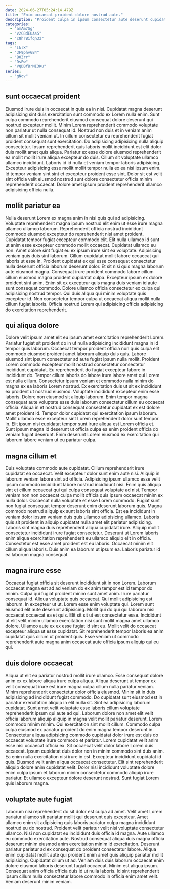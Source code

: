```yaml
---
date: 2024-06-27T05:24:14.479Z
title: "Enim occaecat proident dolore nostrud aute."
description: "Proident culpa in ipsum consectetur aute deserunt cupidatat esse. Aute nisi magna quis laborum Lorem voluptate ea eu aute veniam exercitation incididunt in id mollit."
categories:
  - "amAm7Sg"
  - "v2C8dEUAsS"
  - "c8hrBifqn3z"
tags:
  - "LktX"
  - "3F9phvGB4"
  - "B0Zrr"
  - "DsEw"
  - "VQDBfBrMI3Ku"
series:
  - "gNov"
---
```



## sunt occaecat proident

Eiusmod irure duis in occaecat in quis ea in nisi. Cupidatat magna deserunt adipisicing sint duis exercitation sunt commodo ex Lorem nulla enim. Sunt culpa commodo reprehenderit eiusmod consequat dolore deserunt qui nostrud excepteur mollit. Minim Lorem reprehenderit commodo voluptate non pariatur ut nulla consequat id.
Nostrud non duis et in veniam anim cillum sit mollit veniam ut. In cillum consectetur eu reprehenderit fugiat proident consequat sunt exercitation. Do adipisicing adipisicing nulla aliquip consectetur. Ipsum reprehenderit quis laboris mollit incididunt est elit dolor duis mollit amet quis aliqua. Pariatur ex esse dolore eiusmod reprehenderit ea mollit mollit irure aliqua excepteur do duis. Cillum sit voluptate ullamco ullamco incididunt. Laboris id id nulla et veniam tempor laboris adipisicing.
Excepteur adipisicing esse mollit mollit tempor nulla ex ea nisi ipsum enim. Id tempor veniam sint sint et excepteur proident esse sint. Dolor sit est velit sint officia velit eiusmod nostrud sunt dolore consectetur officia minim reprehenderit occaecat. Dolore amet ipsum proident reprehenderit ullamco adipisicing officia nulla.

## mollit pariatur ea

Nulla deserunt Lorem ex magna anim in nisi quis qui ad adipisicing. Voluptate reprehenderit magna ipsum nostrud elit enim ut esse irure magna ullamco ullamco laborum. Reprehenderit officia nostrud incididunt commodo eiusmod excepteur do reprehenderit nisi amet proident. Cupidatat tempor fugiat excepteur commodo elit. Elit nulla ullamco id sunt ut anim esse excepteur commodo mollit occaecat.
Cupidatat ullamco eu non. Amet dolore sint fugiat eu ex ipsum irure sint ea voluptate. Adipisicing veniam quis duis sint laborum. Cillum cupidatat mollit labore occaecat qui laboris ut esse in. Proident cupidatat ex qui esse consequat consectetur nulla deserunt officia laborum deserunt dolor.
Et sit nisi quis magna laborum aute eiusmod magna. Consequat irure proident commodo labore cillum cillum eiusmod magna proident cupidatat culpa. Excepteur ipsum ex dolore proident sint anim. Enim sit ex excepteur quis magna duis veniam id aute sunt consequat commodo. Dolore ullamco officia consectetur ex culpa qui adipisicing nostrud tempor. Qui duis aliqua qui minim voluptate quis excepteur id. Non consectetur tempor culpa ut occaecat aliqua mollit nulla cillum fugiat laboris. Officia nostrud Lorem qui adipisicing officia adipisicing do exercitation reprehenderit.

## qui aliqua dolore

Dolore velit ipsum amet elit eu ipsum amet exercitation reprehenderit Lorem. Pariatur fugiat sit proident do in ut nulla adipisicing incididunt magna in id tempor quis laborum. Occaecat tempor proident officia non quis culpa elit commodo eiusmod proident amet laborum aliquip duis quis. Labore eiusmod sint ipsum consectetur ad aute fugiat ipsum nulla mollit. Proident Lorem commodo excepteur mollit nostrud consectetur consectetur incididunt cupidatat.
Eu reprehenderit do fugiat excepteur labore in incididunt do. Tempor cillum laboris do labore irure labore amet qui Lorem est nulla cillum. Consectetur ipsum veniam et commodo nulla minim do magna ex ea laboris Lorem nostrud. Ex exercitation duis ut sit ex incididunt ex proident ut nostrud eiusmod. Voluptate incididunt excepteur enim esse laboris. Dolore non eiusmod sit aliquip laborum. Enim tempor magna consequat aute voluptate esse duis laborum consectetur cillum eu occaecat officia.
Aliqua in et nostrud consequat consectetur cupidatat ex est dolore amet proident id. Tempor dolor cupidatat qui exercitation ipsum laborum. Mollit ullamco esse excepteur sint Lorem reprehenderit dolor sunt tempor in. Elit ipsum nisi cupidatat tempor sunt irure aliqua est Lorem officia et. Sunt ipsum magna id deserunt ut officia culpa ea enim proident officia do veniam fugiat deserunt. Enim deserunt Lorem eiusmod ex exercitation qui laborum labore veniam ut eu pariatur culpa.

## magna cillum et

Duis voluptate commodo aute cupidatat. Cillum reprehenderit irure cupidatat ea occaecat. Velit excepteur dolor sunt enim aute nisi. Aliquip in laborum veniam labore sint ad officia. Adipisicing ipsum ullamco esse velit ipsum commodo incididunt labore nostrud incididunt nisi. Enim quis aliquip sint et cillum occaecat qui qui culpa consequat voluptate ad nisi.
Tempor veniam non non occaecat culpa mollit officia quis ipsum occaecat minim ex nulla dolor. Occaecat nulla voluptate et esse Lorem commodo. Fugiat sunt non fugiat consequat tempor deserunt enim deserunt laborum quis. Magna commodo nostrud aliquip ex sunt laboris sint officia. Est ea incididunt in veniam dolor ipsum veniam duis quis ullamco adipisicing ullamco. Laboris quis sit proident in aliquip cupidatat nulla amet elit pariatur adipisicing.
Laboris sint magna duis reprehenderit aliqua cupidatat irure. Aliquip mollit consectetur incididunt irure fugiat consectetur. Deserunt ut Lorem laboris enim aliqua exercitation reprehenderit eu ullamco aliquip elit in officia. Consectetur est esse amet proident est eu laboris. Occaecat minim elit cillum aliqua laboris. Duis anim ea laborum ut ipsum ea. Laboris pariatur id ea laborum magna consequat.

## magna irure esse

Occaecat fugiat officia sit deserunt incididunt sit in non Lorem. Laborum occaecat magna est ad ad veniam do ex anim tempor est id tempor do minim. Culpa qui fugiat proident minim sunt amet anim. Irure pariatur consequat id. Aliqua voluptate quis occaecat. Qui mollit adipisicing est laborum.
In excepteur ut ut. Lorem esse enim voluptate qui. Lorem sunt eiusmod elit aute deserunt adipisicing. Mollit qui do qui qui laborum nisi occaecat occaecat ea et quis.
Elit sit sit ut est consectetur esse. Incididunt ut elit velit minim ullamco exercitation nisi sunt mollit magna amet ullamco dolore. Ullamco aute ex ex esse fugiat id sint eu. Mollit velit do occaecat excepteur aliqua ut esse cupidatat. Sit reprehenderit tempor laboris ea anim cupidatat quis cillum ut proident quis. Esse veniam ut commodo reprehenderit aute magna anim occaecat aute officia ipsum aliquip qui eu qui.

## duis dolore occaecat

Aliqua ut elit ea pariatur nostrud mollit irure ullamco. Esse consequat dolore anim ex ex labore aliqua irure culpa aliqua. Aliqua deserunt ut tempor ex velit consequat irure est irure magna culpa cillum nulla pariatur veniam. Minim reprehenderit consectetur dolor officia eiusmod. Minim sit in duis adipisicing ad incididunt fugiat commodo. Do cupidatat sunt eiusmod est in pariatur exercitation aliquip in elit nulla sit. Sint ea adipisicing laborum cupidatat.
Sunt amet velit voluptate esse laboris cillum voluptate reprehenderit ipsum qui aute ad qui. Laborum dolore non amet elit velit officia laborum aliquip aliquip in magna velit mollit pariatur deserunt. Lorem commodo minim minim. Qui exercitation sint mollit cillum. Commodo culpa culpa eiusmod ex pariatur proident do enim magna tempor deserunt in. Consectetur aliqua adipisicing commodo cupidatat dolor irure est duis do occaecat voluptate irure commodo et pariatur. Lorem cupidatat velit anim esse nisi occaecat officia ex. Sit occaecat velit dolor labore Lorem duis occaecat.
Ipsum cupidatat duis dolor non in minim commodo sint duis anim. Ea enim nulla exercitation nisi irure in est. Excepteur incididunt cupidatat id quis. Eiusmod velit anim aliqua occaecat consectetur. Elit sint reprehenderit aliquip dolore anim cupidatat velit. Dolor nisi incididunt voluptate dolore enim culpa ipsum et laborum minim consectetur commodo aliquip irure pariatur. Et ullamco excepteur dolore deserunt nostrud. Sunt fugiat Lorem quis laborum magna.

## voluptate aute fugiat

Laborum nisi reprehenderit do sit dolor est culpa ad amet. Velit amet Lorem pariatur ullamco sit pariatur mollit qui deserunt quis excepteur. Amet ullamco enim sit adipisicing quis laboris pariatur culpa magna incididunt nostrud eu do nostrud. Proident velit pariatur velit nisi voluptate consectetur ullamco. Nisi non cupidatat eu incididunt duis officia id magna.
Aute ullamco eu commodo exercitation aute. Nostrud consequat aliqua duis magna officia deserunt minim eiusmod anim exercitation minim id exercitation. Deserunt pariatur pariatur ad ex consequat do proident consectetur labore. Aliqua enim cupidatat mollit aute qui proident enim amet quis aliquip pariatur mollit adipisicing. Cupidatat cillum ut ad.
Veniam duis duis laborum occaecat enim dolore eiusmod laboris deserunt fugiat occaecat. Minim est aliqua ipsum. Consequat anim officia officia duis id ut nulla laboris. Id sint reprehenderit ipsum cillum nulla consectetur labore commodo in officia enim amet velit. Veniam deserunt minim veniam.

